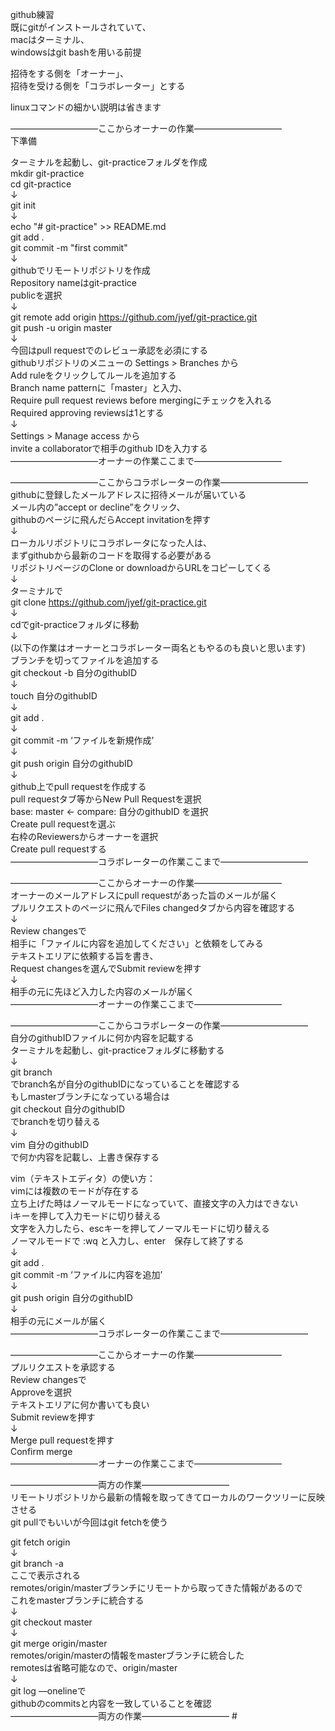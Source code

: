 github練習  
既にgitがインストールされていて、  
macはターミナル、  
windowsはgit bashを用いる前提  
  
招待をする側を「オーナー」、  
招待を受ける側を「コラボレーター」とする  
  
linuxコマンドの細かい説明は省きます  
  
——————————ここからオーナーの作業——————————  
下準備  
  
ターミナルを起動し、git-practiceフォルダを作成  
mkdir git-practice  
cd git-practice  
↓  
git init  
↓  
echo "# git-practice" >> README.md  
git add .  
git commit -m "first commit"  
↓  
githubでリモートリポジトリを作成  
Repository nameはgit-practice  
publicを選択  
↓  
git remote add origin https://github.com/jyef/git-practice.git  
git push -u origin master  
↓  
今回はpull requestでのレビュー承認を必須にする  
githubリポジトリのメニューの Settings > Branches から  
Add ruleをクリックしてルールを追加する  
Branch name patternに「master」と入力、  
Require pull request reviews before mergingにチェックを入れる  
Required approving reviewsは1とする  
↓  
Settings > Manage access から  
invite a collaboratorで相手のgithub IDを入力する  
——————————オーナーの作業ここまで——————————  
  
  
——————————ここからコラボレーターの作業——————————  
githubに登録したメールアドレスに招待メールが届いている  
メール内の”accept or decline”をクリック、  
githubのページに飛んだらAccept invitationを押す  
↓  
ローカルリポジトリにコラボレータになった人は、  
まずgithubから最新のコードを取得する必要がある  
リポジトリページのClone or downloadからURLをコピーしてくる  
↓  
ターミナルで  
git clone https://github.com/jyef/git-practice.git  
↓  
cdでgit-practiceフォルダに移動  
↓  
(以下の作業はオーナーとコラボレーター両名ともやるのも良いと思います)  
ブランチを切ってファイルを追加する  
git checkout -b 自分のgithubID  
↓  
touch 自分のgithubID  
↓  
git add .  
↓  
git commit -m ‘ファイルを新規作成’  
↓  
git push origin 自分のgithubID  
↓  
github上でpull requestを作成する  
pull requestタブ等からNew Pull Requestを選択  
base: master ← compare: 自分のgithubID を選択  
Create pull requestを選ぶ  
右枠のReviewersからオーナーを選択  
Create pull requestする  
——————————コラボレーターの作業ここまで——————————  
  
  
——————————ここからオーナーの作業——————————  
オーナーのメールアドレスにpull requestがあった旨のメールが届く  
プルリクエストのページに飛んでFiles changedタブから内容を確認する  
↓  
Review changesで  
相手に「ファイルに内容を追加してください」と依頼をしてみる  
テキストエリアに依頼する旨を書き、  
Request changesを選んでSubmit reviewを押す  
↓  
相手の元に先ほど入力した内容のメールが届く  
——————————オーナーの作業ここまで——————————  
  
  
——————————ここからコラボレーターの作業——————————  
自分のgithubIDファイルに何か内容を記載する  
ターミナルを起動し、git-practiceフォルダに移動する  
↓  
git branch  
でbranch名が自分のgithubIDになっていることを確認する  
もしmasterブランチになっている場合は  
git checkout 自分のgithubID  
でbranchを切り替える  
↓  
vim 自分のgithubID  
で何か内容を記載し、上書き保存する  
  
vim（テキストエディタ）の使い方：  
vimには複数のモードが存在する  
立ち上げた時はノーマルモードになっていて、直接文字の入力はできない  
iキーを押して入力モードに切り替える  
文字を入力したら、escキーを押してノーマルモードに切り替える  
ノーマルモードで :wq と入力し、enter　保存して終了する  
↓  
git add .  
git commit -m ‘ファイルに内容を追加’  
↓  
git push origin 自分のgithubID  
↓  
相手の元にメールが届く  
——————————コラボレーターの作業ここまで——————————  
  
  
——————————ここからオーナーの作業——————————  
プルリクエストを承認する  
Review changesで  
Approveを選択  
テキストエリアに何か書いても良い  
Submit reviewを押す  
↓  
Merge pull requestを押す  
Confirm merge  
——————————オーナーの作業ここまで——————————  
  
  
——————————両方の作業——————————  
リモートリポジトリから最新の情報を取ってきてローカルのワークツリーに反映させる  
git pullでもいいが今回はgit fetchを使う  
  
git fetch origin  
↓  
git branch -a  
ここで表示される  
remotes/origin/masterブランチにリモートから取ってきた情報があるので  
これをmasterブランチに統合する  
↓  
git checkout master  
↓  
git merge origin/master  
remotes/origin/masterの情報をmasterブランチに統合した  
remotesは省略可能なので、origin/master  
↓  
git log —onelineで  
githubのcommitsと内容を一致していることを確認  
——————————両方の作業——————————  # 
